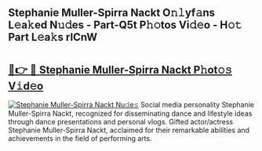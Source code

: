 ## Stephanie Muller-Spirra Nackt O𝚗𝚕yf𝚊ns L𝚎a𝚔ed N𝚞𝚍es - Part-Q5t P𝚑𝚘tos Vi𝚍𝚎o - H𝚘𝚝 Part L𝚎a𝚔s rlCnW

# <h2><a href="http://kfboaqe.oniu.top/?m=Stephanie+Muller-Spirra+Nackt">🔗👉 🔴 Stephanie Muller-Spirra Nackt P𝚑ot𝚘𝚜 V𝚒d𝚎o</a></h2>

[![Stephanie Muller-Spirra Nackt Nu𝚍e𝚜](https://i.imgur.com/0qMVB7G.gif)](http://kfboaqe.oniu.top/?m=Stephanie+Muller-Spirra+Nackt)
Social media personality Stephanie Muller-Spirra Nackt, recognized for disseminating dance and lifestyle ideas through dance presentations and personal vlogs. Gifted actor/actress Stephanie Muller-Spirra Nackt, acclaimed for their remarkable abilities and achievements in the field of performing arts.  
